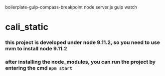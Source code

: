 boilerplate-gulp-compass-breakpoint
node server.js
gulp watch
# cali_static <br>

### this project is developed under node 9.11.2, so you need to use nvm to install node 9.11.2<br>
### after installing the node_modules, you can run the project by entering the cmd `npm start`
